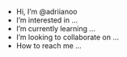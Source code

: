 - Hi, I’m @adriianoo
- I’m interested in ...
- I’m currently learning ...
- I’m looking to collaborate on ...
- How to reach me ...

<!---
adriianoo/adriianoo is a ✨ special ✨ repository because its `README.md` (this file) appears on your GitHub profile.
You can click the Preview link to take a look at your changes.
--->
